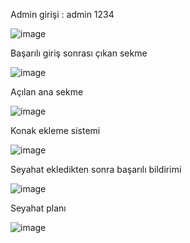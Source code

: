 Admin girişi : admin 1234

![image](https://github.com/user-attachments/assets/0131f0a4-ca60-4d28-b620-d9f030203f08)

Başarılı giriş sonrası çıkan sekme

![image](https://github.com/user-attachments/assets/568cfbc5-7aca-41e8-81cd-2c30cfcc40d5)

Açılan ana sekme

![image](https://github.com/user-attachments/assets/d0ad1ed3-5182-4d15-ba89-b825bc07a997)

Konak ekleme sistemi

![image](https://github.com/user-attachments/assets/988719ac-c708-476e-993f-4f0a54feecaa)

Seyahat ekledikten sonra başarılı bildirimi

![image](https://github.com/user-attachments/assets/8595c8a2-5b79-4989-9ab3-3ee767b875e0)

Seyahat planı 

![image](https://github.com/user-attachments/assets/c0248a9e-ac97-4753-84f4-05af9c728bad)
